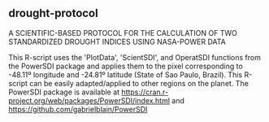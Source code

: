## drought-protocol
A SCIENTIFIC-BASED PROTOCOL FOR THE CALCULATION OF TWO STANDARDIZED DROUGHT INDICES USING NASA-POWER DATA 

This R-script uses the 'PlotData', 'ScientSDI', and OperatSDI functions from the PowerSDI package and 
applies them to the pixel corresponding to -48.11º longitude and -24.81º latitude (State of Sao Paulo, Brazil). 
This R-script can be easily adapted/applied to other regions on the planet.
The PowerSDI package is available at https://cran.r-project.org/web/packages/PowerSDI/index.html and
https://github.com/gabrielblain/PowerSDI
